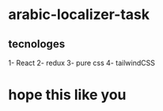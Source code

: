 # arabic-localizer-task


## tecnologes

1- React 
2- redux 
3- pure css 
4- tailwindCSS 
 
# hope this like you 